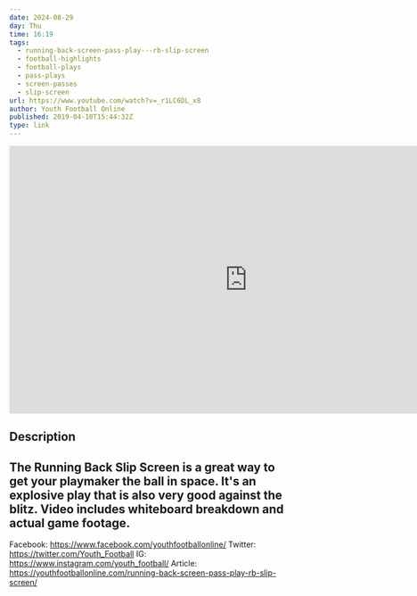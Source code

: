 ```yaml
---
date: 2024-08-29
day: Thu
time: 16:19
tags:
  - running-back-screen-pass-play---rb-slip-screen
  - football-highlights
  - football-plays
  - pass-plays
  - screen-passes
  - slip-screen
url: https://www.youtube.com/watch?v=_r1LC6DL_x8
author: Youth Football Online
published: 2019-04-10T15:44:32Z
type: link
---
```


<iframe width="854" height="480" src="https://www.youtube.com/embed/_r1LC6DL_x8" frameborder="0" allowfullscreen></iframe>

## Description
The Running Back Slip Screen is a great way to get your playmaker the ball in space. It's an explosive play that is also very good against the blitz. Video includes whiteboard breakdown and actual game footage. 
-----------------------------------------------------------------------------------------------------------
Facebook: https://www.facebook.com/youthfootballonline/
Twitter: https://twitter.com/Youth_Football
IG: https://www.instagram.com/youth_football/
Article: https://youthfootballonline.com/running-back-screen-pass-play-rb-slip-screen/